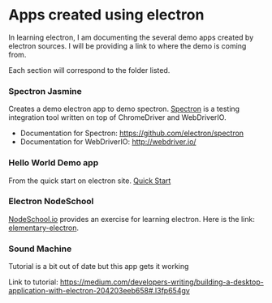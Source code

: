 # Apps created using electron

In learning electron, I am documenting the several demo apps created by electron sources.
I will be providing a link to where the demo is coming from.

Each section will correspond to the folder listed.

### Spectron Jasmine
Creates a demo electron app to demo spectron. [Spectron](https://github.com/electron/spectron) is a testing integration tool written on top of ChromeDriver and WebDriverIO.
- Documentation for Spectron: https://github.com/electron/spectron
- Documentation for WebDriverIO: http://webdriver.io/

### Hello World Demo app
From the quick start on electron site.
[Quick Start](http://electron.atom.io/docs/tutorial/quick-start/)

### Electron NodeSchool
[NodeSchool.io](https://nodeschool.io/) provides an exercise for learning electron.
Here is the link: [elementary-electron](https://github.com/maxogden/elementary-electron).

### Sound Machine

Tutorial is a bit out of date but this app gets it working

Link to tutorial: https://medium.com/developers-writing/building-a-desktop-application-with-electron-204203eeb658#.l3fp654gv
